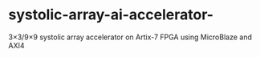 # systolic-array-ai-accelerator-
3×3/9×9 systolic array accelerator on Artix-7 FPGA using MicroBlaze and AXI4
